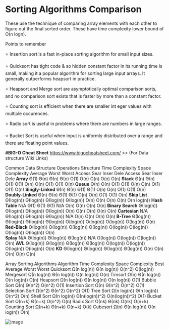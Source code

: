# Sorting Algorithms Comparison
These use the technique of comparing array elements with each other to figure out the final sorted order. These have time complexity lower bound of O(n logn).

Points to remember

⭐ Insertion sort is a fast in-place sorting algorithm for small input sizes.

⭐ Quicksort has tight code & so hidden constant factor in its running time is small, making it a popular algorithm for sorting large input arrays. It generally outperforms heapsort in practice.

⭐ Heapsort and Merge sort are asymptotically optimal comparison sorts, and no comparison sort exists that is faster by more than a constant factor.

⭐ Counting sort is efficient when there are smaller int eger values with multiple occurences.

⭐ Radix sort is useful in problems where there are numbers in large ranges.

⭐ Bucket Sort is useful when input is uniformly distributed over a range and there are floating point values.

**#BIG-O Cheat Sheet** https://www.bigocheatsheet.com/ >> (For Data structure Wiki Links)

Common Data Structure Operations
Structure	         Time Complexity	                                                                                     Space Complexity
                   Average	                                        Worst	                                               Worst
                   Access	       Sear	      Inser   	  Dele    	  Access	      Sear	      Inser	     Dele 
**Array**          Θ(1)	         Θ(n)	      Θ(n)	      Θ(n)	      O(1)	        O(n)	      O(n)	     O(n)	           O(n)
**Stack**	         Θ(n)	         Θ(n)	      Θ(1)	      Θ(1)	      O(n)	        O(n)	      O(1)	     O(1)	           O(n)
**Queue**	         Θ(n)	         Θ(n)       Θ(1)	      Θ(1)	      O(n)	        O(n)	      O(1)	     O(1)	           O(n)
**Singly-Linked**	 Θ(n)	         Θ(n)       Θ(1)	      Θ(1)	      O(n)	        O(n)	      O(1)	     O(1)	           O(n)
**Doubly-Linked**	 Θ(n)	         Θ(n)       Θ(1)	      Θ(1)	      O(n)	        O(n)	      O(1)	     O(1)	           O(n)
**Skip List**	     Θ(log(n))     Θ(log(n))	Θ(log(n))	  Θ(log(n))	  O(n)	        O(n)	      O(n)	     O(n)	           O(n log(n))
**Hash Table**	   N/A	         Θ(1)	      Θ(1)	      Θ(1)	      N/A	          O(n)	      O(n)	     O(n)	           O(n)
**Binary Search**	 Θ(log(n))	   Θ(log(n))	Θ(log(n))	  Θ(log(n))	  O(n)	        O(n)	      O(n)	     O(n)	           O(n)
**Cartesian**	     N/A	         Θ(log(n))	Θ(log(n))	  Θ(log(n))	  N/A	          O(n)	      O(n)	     O(n)	           O(n)
**B-Tree**	       Θ(log(n))	   Θ(log(n))	Θ(log(n))	  Θ(log(n))	  O(log(n))	    O(log(n))	  O(log(n))	 O(log(n))	     O(n)
**Red-Black**	     Θ(log(n))	   Θ(log(n))	Θ(log(n))	  Θ(log(n))	  O(log(n))	    O(log(n))	  O(log(n))	 O(log(n))	     O(n)  
**Splay**	         N/A	         Θ(log(n))	Θ(log(n))	  Θ(log(n))	  N/A	          O(log(n))	  O(log(n))	 O(log(n))	     O(n)
**AVL**	           Θ(log(n))	   Θ(log(n))	Θ(log(n))	  Θ(log(n))	  O(log(n))	    O(log(n))	  O(log(n))	 O(log(n))	     O(n)
**KD**	           Θ(log(n))	   Θ(log(n))	Θ(log(n))	  Θ(log(n))	  O(n)	        O(n)	      O(n)	     O(n)	           O(n)

Array Sorting Algorithms
Algorithm	         Time Complexity	                           Space Complexity
                   Best	        Average	        Worst	         Worst
Quicksort	         Ω(n log(n))	Θ(n log(n))	    O(n^2)	       O(log(n))
Mergesort	         Ω(n log(n))	Θ(n log(n))	    O(n log(n))	   O(n)
Timsort	           Ω(n)	        Θ(n log(n))	    O(n log(n))	   O(n)
Heapsort	         Ω(n log(n))	Θ(n log(n))	    O(n log(n))	   O(1)
Bubble Sort	       Ω(n)	        Θ(n^2)	        O(n^2)	       O(1)
Insertion Sort	   Ω(n)	        Θ(n^2)	        O(n^2)	       O(1)
Selection Sort	   Ω(n^2)	      Θ(n^2)	        O(n^2)	       O(1)
Tree Sort	         Ω(n log(n))	Θ(n log(n))	    O(n^2)	       O(n)
Shell Sort	       Ω(n log(n))	Θ(n(log(n))^2)	O(n(log(n))^2) O(1)
Bucket Sort	       Ω(n+k)	      Θ(n+k)          O(n^2)	       O(n)
Radix Sort	       Ω(nk)	      Θ(nk)	          O(nk)	         O(n+k)
Counting Sort	     Ω(n+k)	      Θ(n+k)	        O(n+k)	       O(k)
Cubesort	         Ω(n)	        Θ(n log(n))	    O(n log(n))	   O(n)


![image](https://user-images.githubusercontent.com/54086674/145286009-4da1721e-b33d-4950-b03d-f13c7e63f8e1.png)

  
